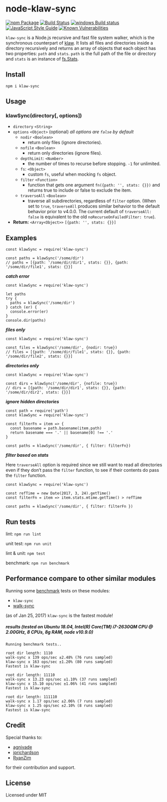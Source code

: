 node-klaw-sync
==============

[![npm Package](https://img.shields.io/npm/v/klaw-sync.svg?style=flat-square)](https://www.npmjs.com/package/klaw-sync) [![Build Status](https://travis-ci.org/manidlou/node-klaw-sync.svg?branch=master)](https://travis-ci.org/manidlou/node-klaw-sync) [![windows Build status](https://ci.appveyor.com/api/projects/status/braios34k6qw4h5p/branch/master?svg=true)](https://ci.appveyor.com/project/manidlou/node-klaw-sync/branch/master) [![JavaScript Style Guide](https://img.shields.io/badge/code_style-standard-brightgreen.svg?style=flat-square)](https://standardjs.com) [![Known Vulnerabilities](https://snyk.io/test/npm/klaw-sync/badge.svg?style=flat-square)](https://snyk.io/test/npm/klaw-sync)

`klaw-sync` is a Node.js recursive and fast file system walker, which is the synchronous counterpart of [klaw](https://github.com/jprichardson/node-klaw). It lists all files and directories inside a directory recursively and returns an array of objects that each object has two properties: `path` and `stats`. `path` is the full path of the file or directory and `stats` is an instance of [fs.Stats](https://nodejs.org/api/fs.html#fs_class_fs_stats).

Install
-------

    npm i klaw-sync

Usage
-----

### klawSync(directory\[, options\])

-   `directory` `<String>`
-   `options` `<Object>` (optional) *all options are `false` by default*
    -   `nodir` `<Boolean>`
        -   return only files (ignore directories).
    -   `nofile` `<Boolean>`
        -   return only directories (ignore files).
    -   `depthLimit`: `<Number>`
        -   the number of times to recurse before stopping. `-1` for unlimited.
    -   `fs`: `<Object>`
        -   custom `fs`, useful when mocking `fs` object.
    -   `filter` `<Function>`
        -   function that gets one argument `fn({path: '', stats: {}})` and returns true to include or false to exclude the item.
    -   `traverseAll` `<Boolean>`
        -   traverse all subdirectories, regardless of `filter` option. (When set to `true`, `traverseAll` produces similar behavior to the default behavior prior to v4.0.0. The current default of `traverseAll: false` is equivalent to the old `noRecurseOnFailedFilter: true`).
-   **Return:** `<Array<Object>>` `[{path: '', stats: {}}]`

Examples
--------

    const klawSync = require('klaw-sync')

    const paths = klawSync('/some/dir')
    // paths = [{path: '/some/dir/dir1', stats: {}}, {path: '/some/dir/file1', stats: {}}]

***catch error***

    const klawSync = require('klaw-sync')

    let paths
    try {
      paths = klawSync('/some/dir')
    } catch (er) {
      console.error(er)
    }
    console.dir(paths)

***files only***

    const klawSync = require('klaw-sync')

    const files = klawSync('/some/dir', {nodir: true})
    // files = [{path: '/some/dir/file1', stats: {}}, {path: '/some/dir/file2', stats: {}}]

***directories only***

    const klawSync = require('klaw-sync')

    const dirs = klawSync('/some/dir', {nofile: true})
    // dirs = [{path: '/some/dir/dir1', stats: {}}, {path: '/some/dir/dir2', stats: {}}]

***ignore hidden directories***

    const path = require('path')
    const klawSync = require('klaw-sync')

    const filterFn = item => {
      const basename = path.basename(item.path)
      return basename === '.' || basename[0] !== '.'
    }

    const paths = klawSync('/some/dir', { filter: filterFn})

***filter based on stats***

Here `traverseAll` option is required since we still want to read all directories even if they don’t pass the `filter` function, to see if their contents do pass the `filter` function.

    const klawSync = require('klaw-sync')

    const refTime = new Date(2017, 3, 24).getTime()
    const filterFn = item => item.stats.mtime.getTime() > refTime

    const paths = klawSync('/some/dir', { filter: filterFn })

Run tests
---------

lint: `npm run lint`

unit test: `npm run unit`

lint & unit: `npm test`

benchmark: `npm run benchmark`

Performance compare to other similar modules
--------------------------------------------

Running some [benchmark](https://github.com/bestiejs/benchmark.js) tests on these modules:

-   `klaw-sync`
-   [walk-sync](https://github.com/joliss/node-walk-sync)

(as of Jan 25, 2017) `klaw-sync` is the fastest module!

##### results (tested on Ubuntu 18.04, Intel(R) Core(TM) i7-2630QM CPU @ 2.00GHz, 8 CPUs, 8g RAM, node v10.9.0)

    Running benchmark tests..

    root dir length: 1110
    walk-sync x 139 ops/sec ±2.48% (76 runs sampled)
    klaw-sync x 163 ops/sec ±1.20% (80 runs sampled)
    Fastest is klaw-sync

    root dir length: 11110
    walk-sync x 13.23 ops/sec ±1.10% (37 runs sampled)
    klaw-sync x 15.10 ops/sec ±1.06% (41 runs sampled)
    Fastest is klaw-sync

    root dir length: 111110
    walk-sync x 1.17 ops/sec ±2.06% (7 runs sampled)
    klaw-sync x 1.25 ops/sec ±2.10% (8 runs sampled)
    Fastest is klaw-sync

Credit
------

Special thanks to:

-   [agnivade](https://github.com/agnivade)
-   [jprichardson](https://github.com/jprichardson)
-   [RyanZim](https://github.com/RyanZim)

for their contribution and support.

License
-------

Licensed under MIT
